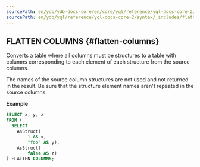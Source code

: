 ```yaml
---
sourcePath: en/ydb/ydb-docs-core/en/core/yql/reference/yql-docs-core-2/syntax/_includes/flatten/flatten_columns.md
sourcePath: en/ydb/yql/reference/yql-docs-core-2/syntax/_includes/flatten/flatten_columns.md
---
```

## FLATTEN COLUMNS {#flatten-columns}

Converts a table where all columns must be structures to a table with columns corresponding to each element of each structure from the source columns.

The names of the source column structures are not used and not returned in the result. Be sure that the structure element names aren't repeated in the source columns.

**Example**

```sql
SELECT x, y, z
FROM (
  SELECT
    AsStruct(
        1 AS x,
        "foo" AS y),
    AsStruct(
        false AS z)
) FLATTEN COLUMNS;
```
